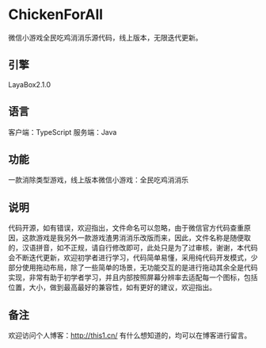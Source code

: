 # ChickenForAll

微信小游戏全民吃鸡消消乐源代码，线上版本，无限迭代更新。

## 引擎

LayaBox2.1.0

## 语言

客户端：TypeScript  服务端：Java

## 功能

一款消除类型游戏，线上版本微信小游戏：全民吃鸡消消乐

## 说明

代码开源，如有错误，欢迎指出，文件命名可以忽略，由于微信官方代码查重原因，这款游戏是我另外一款游戏渣男消消乐改版而来，因此，文件名称是随便取的，汉语拼音，如不正规，请自行修改即可，此处只是为了过审核，谢谢，本代码会不断迭代更新，欢迎初学者进行学习，代码简单易懂，采用纯代码开发模式，少部分使用拖动布局，除了一些简单的场景，无功能交互的是进行拖动其余全是代码实现，非常有助于初学者学习，并且内部按照屏幕分辨率去适配每一个图标，包括位置，大小，做到最高最好的兼容性，如有更好的建议，欢迎指出。

## 备注

欢迎访问个人博客：http://this1.cn/ 有什么想知道的，均可以在博客进行留言。
